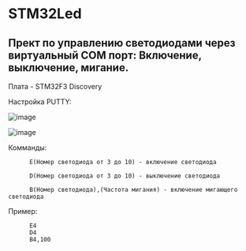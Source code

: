 # STM32Led

Прект по управлению светодиодами через виртуальный COM порт: Включение, выключение, мигание.
--------------------------------------------------------------------------------------------

Плата - STM32F3 Discovery

Настройка PUTTY: 

![image](https://github.com/user-attachments/assets/24938268-a9eb-4865-830f-4af111c874b2)

![image](https://github.com/user-attachments/assets/bcf2f288-7919-40dd-b9a6-ad9a4695e92c)

Комманды: 

          E(Номер светодиода от 3 до 10) - включение светодиода

          D(Номер светодиода от 3 до 10) - выключение светодиода
          
          B(Номер светодиода),(Частота мигания) - включение мигающего светодиода

Пример: 

          E4
          D4
          B4,100
        

